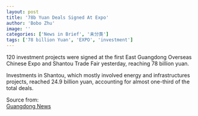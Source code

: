 ```yaml
---
layout: post
title: '78b Yuan Deals Signed At Expo'
author: 'Bobo Zhu'
image: ''
categories: ['News in Brief', '未分类']
tags: ['78 billion Yuan', 'EXPO', 'investment']
---
```


120 investment projects were signed at the first East Guangdong Overseas Chinese Expo and Shantou Trade Fair yesterday, reaching 78 billion yuan.

Investments in Shantou, which mostly involved energy and infrastructures projects, reached 24.9 billion yuan, accounting for almost one-third of the total deals.

Source from:<br>
[Guangdong News](http://www.gd.chinanews.com.cn/2008/2008-11-12/8/86594.shtml)